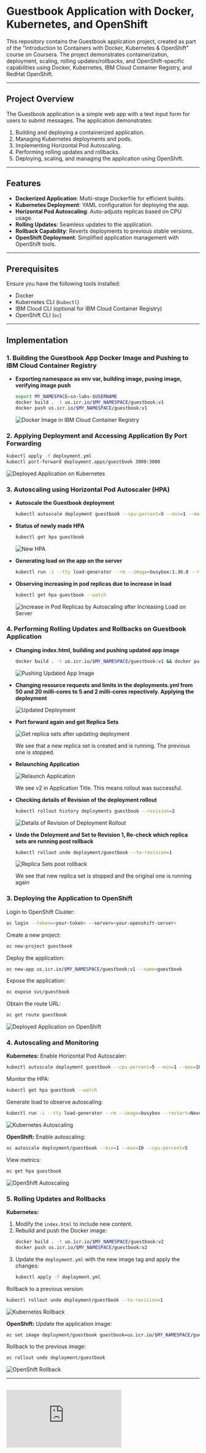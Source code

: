 # Guestbook Application with Docker, Kubernetes, and OpenShift

This repository contains the Guestbook application project, created as part of the "Introduction to Containers with Docker, Kubernetes & OpenShift" course on Coursera. The project demonstrates containerization, deployment, scaling, rolling updates/rollbacks, and OpenShift-specific capabilities using Docker, Kubernetes, IBM Cloud Container Registry, and RedHat OpenShift.

---

## Project Overview
The Guestbook application is a simple web app with a text input form for users to submit messages. The application demonstrates:

1. Building and deploying a containerized application.
2. Managing Kubernetes deployments and pods.
3. Implementing Horizontal Pod Autoscaling.
4. Performing rolling updates and rollbacks.
5. Deploying, scaling, and managing the application using OpenShift.

---

## Features
- **Dockerized Application**: Multi-stage Dockerfile for efficient builds.
- **Kubernetes Deployment**: YAML configuration for deploying the app.
- **Horizontal Pod Autoscaling**: Auto-adjusts replicas based on CPU usage.
- **Rolling Updates**: Seamless updates to the application.
- **Rollback Capability**: Reverts deployments to previous stable versions.
- **OpenShift Deployment**: Simplified application management with OpenShift tools.

---

## Prerequisites
Ensure you have the following tools installed:

- Docker
- Kubernetes CLI (`kubectl`)
- IBM Cloud CLI (optional for IBM Cloud Container Registry)
- OpenShift CLI (`oc`)

---

## Implementation

### 1. Building the Guestbook App Docker Image and Pushing to IBM Cloud Container Registry

- **Exporting namespace as env var, building image, pusing image, verifying image push**
   ```bash
   export MY_NAMESPACE=sn-labs-$USERNAME
   docker build . -t us.icr.io/$MY_NAMESPACE/guestbook:v1
   docker push us.icr.io/$MY_NAMESPACE/guestbook:v1
   ```

   ![Docker Image in IBM Cloud Container Registry](/images/crimages.png)

### 2. Applying Deployment and Accessing Application By Port Forwarding

```bash
kubectl apply -f deployment.yml
kubectl port-forward deployment.apps/guestbook 3000:3000
```
![Deployed Application on Kubernetes](/images/app.png)

### 3. Autoscaling using Horizontal Pod Autoscaler (HPA)

- **Autoscale the Guestbook deployment**
   ```bash
   kubectl autoscale deployment guestbook --cpu-percent=5 --min=1 --max=10
   ```

- **Status of newly made HPA**
   ```bash
   kubectl get hpa guestbook
   ```

   ![New HPA](/images/hpa.png)


- **Generating load on the app on the server**
   ```bash
   kubectl run -i --tty load-generator --rm --image=busybox:1.36.0 --restart=Never /bin/sh -c "while sleep 0.01; do wget -q -O- <app URL>; done"
   ```

- **Observing increasing in pod replicas due to increase in load**
   ```bash
   kubectl get hpa guestbook --watch
   ```

   ![Increase in Pod Replicas by Autoscaling after Increasing Load on Server](/images/hpa2.png)

### 4. Performing Rolling Updates and Rollbacks on Guestbook Application

- **Changing index.html, building and pushing updated app image**
  ```bash
  docker build . -t us.icr.io/$MY_NAMESPACE/guestbook:v1 && docker push us.icr.io/$MY_NAMESPACE/guestbook:v1
  ```

  ![Pushing Updated App Image](/images/upguestbook.png)

- **Changing resource requests and limits in the deployments.yml from 50 and 20 milli-cores to 5 and 2 milli-cores repectively. Applying the deployment**

  ![Updated Deployment](/images/deployment.png)

- **Port forward again and get Replica Sets**

  ![Get replica sets after updating deployment](/images/rs_before.png)

  We see that a new replica set is created and is running. The previous one is stopped.

- **Relaunching Application**

  ![Relaunch Application](/images/up-app.png)

  We see v2 in Application Title. This means rollout was successful.

- **Checking details of Revision of the deployment rollout**
  ```bash
  kubectl rollout history deployments guestbook --revision=2
  ```
  
  ![Details of Revision of Deployment Rollout](/images/rev.png)

- **Undo the Deloyment and Set to Revision 1, Re-check which replica sets are running post rollback**
  ```bash
  kubectl rollout undo deployment/guestbook --to-revision=1
  ```

  ![Replica Sets post rollback](/images/rs.png)

  We see that new replica set is stopped and the original one is running again


### 3. Deploying the Application to OpenShift
Login to OpenShift Cluster:
```bash
oc login --token=<your-token> --server=<your-openshift-server>
```

Create a new project:
```bash
oc new-project guestbook
```

Deploy the application:
```bash
oc new-app us.icr.io/$MY_NAMESPACE/guestbook:v1 --name=guestbook
```

Expose the application:
```bash
oc expose svc/guestbook
```

Obtain the route URL:
```bash
oc get route guestbook
```

![Deployed Application on OpenShift](path/to/openshift-deployment-image)

### 4. Autoscaling and Monitoring
**Kubernetes:**
Enable Horizontal Pod Autoscaler:
```bash
kubectl autoscale deployment guestbook --cpu-percent=5 --min=1 --max=10
```

Monitor the HPA:
```bash
kubectl get hpa guestbook --watch
```

Generate load to observe autoscaling:
```bash
kubectl run -i --tty load-generator --rm --image=busybox --restart=Never -- /bin/sh -c "while sleep 0.01; do wget -q -O- http://localhost:3000; done"
```

![Kubernetes Autoscaling](path/to/kubernetes-autoscaling-image)

**OpenShift:**
Enable autoscaling:
```bash
oc autoscale deployment/guestbook --min=1 --max=10 --cpu-percent=5
```

View metrics:
```bash
oc get hpa guestbook
```

![OpenShift Autoscaling](path/to/openshift-autoscaling-image)

### 5. Rolling Updates and Rollbacks
**Kubernetes:**
1. Modify the `index.html` to include new content.
2. Rebuild and push the Docker image:
   ```bash
   docker build . -t us.icr.io/$MY_NAMESPACE/guestbook:v2
   docker push us.icr.io/$MY_NAMESPACE/guestbook:v2
   ```
3. Update the `deployment.yml` with the new image tag and apply the changes:
   ```bash
   kubectl apply -f deployment.yml
   ```

Rollback to a previous version:
```bash
kubectl rollout undo deployment/guestbook --to-revision=1
```

![Kubernetes Rollback](path/to/kubernetes-rollback-image)

**OpenShift:**
Update the application image:
```bash
oc set image deployment/guestbook guestbook=us.icr.io/$MY_NAMESPACE/guestbook:v2
```

Rollback to the previous image:
```bash
oc rollout undo deployment/guestbook
```

![OpenShift Rollback](path/to/openshift-rollback-image)

---

## ![Course Certificate](https://github.com/KunalSachdev2005/Containerized_Guestbook_Application_with_Docker_Kubernetes_OpenShift/blob/main/Introduction_to_Containers_with_Docker_Kubernetes_%26_OpenShift_5U3I6K29W297.pdf)
